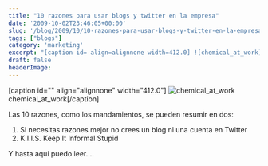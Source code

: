 ```yaml
---
title: "10 razones para usar blogs y twitter en la empresa"
date: '2009-10-02T23:46:05+00:00'
slug: '/blog/2009/10/10-razones-para-usar-blogs-y-twitter-en-la-empresa'
tags: ["blogs"]
category: 'marketing'
excerpt: "[caption id= align=alignnone width=412.0] ![chemical_at_work]("
draft: false
headerImage:
---
```

[caption id="" align="alignnone" width="412.0"] ![chemical_at_work](http://static1.squarespace.com/static/5303797ae4b0c6ad9e43f072/5303ce80e4b0400995a883d6/5303cf29e4b0400995a88a7f/1392758817444/chemical_at_work.jpg) chemical\_at\_work[/caption]

Las 10 razones, como los mandamientos, se pueden resumir en dos:

1. Si necesitas razones mejor no crees un blog ni una cuenta en Twitter
2. K.I.I.S. Keep It Informal Stupid

Y hasta aquí puedo leer....
